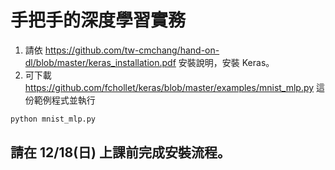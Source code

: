 # 手把手的深度學習實務
1. 請依 https://github.com/tw-cmchang/hand-on-dl/blob/master/keras_installation.pdf 安裝說明，安裝 Keras。
2. 可下載 https://github.com/fchollet/keras/blob/master/examples/mnist_mlp.py 這份範例程式並執行
```python
python mnist_mlp.py
```
## 請在 12/18(日) 上課前完成安裝流程。
